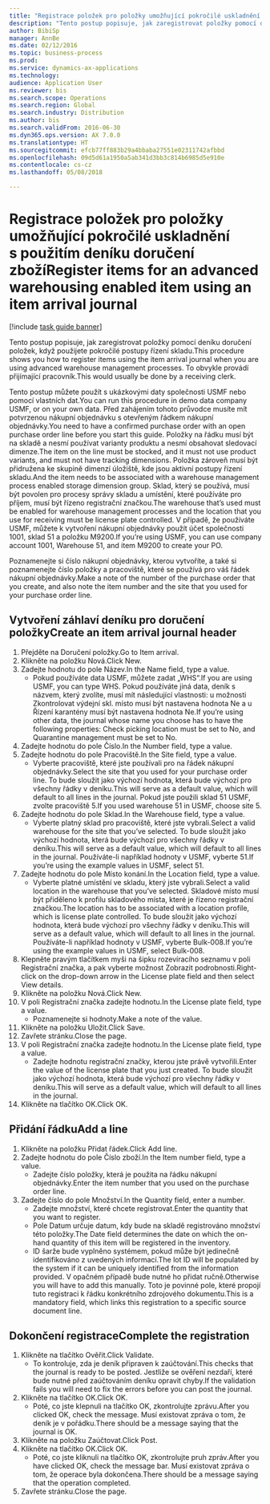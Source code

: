 ```yaml
--- 
title: "Registrace položek pro položky umožňující pokročilé uskladnění s použitím deníku doručení zboží"
description: "Tento postup popisuje, jak zaregistrovat položky pomocí deníku doručení položek, když použijete pokročilé postupy řízení skladu."
author: BibiSp
manager: AnnBe
ms.date: 02/12/2016
ms.topic: business-process
ms.prod: 
ms.service: dynamics-ax-applications
ms.technology: 
audience: Application User
ms.reviewer: bis
ms.search.scope: Operations
ms.search.region: Global
ms.search.industry: Distribution
ms.author: bis
ms.search.validFrom: 2016-06-30
ms.dyn365.ops.version: AX 7.0.0
ms.translationtype: HT
ms.sourcegitcommit: efcb77ff883b29a4bbaba27551e02311742afbbd
ms.openlocfilehash: 09d5d61a1950a5ab341d3bb3c814b6985d5e910e
ms.contentlocale: cs-cz
ms.lasthandoff: 05/08/2018

---
```

# <a name="register-items-for-an-advanced-warehousing-enabled-item-using-an-item-arrival-journal"></a><span data-ttu-id="2b08f-103">Registrace položek pro položky umožňující pokročilé uskladnění s použitím deníku doručení zboží</span><span class="sxs-lookup"><span data-stu-id="2b08f-103">Register items for an advanced warehousing enabled item using an item arrival journal</span></span>

[!include [task guide banner](../../includes/task-guide-banner.md)]

<span data-ttu-id="2b08f-104">Tento postup popisuje, jak zaregistrovat položky pomocí deníku doručení položek, když použijete pokročilé postupy řízení skladu.</span><span class="sxs-lookup"><span data-stu-id="2b08f-104">This procedure shows you how to register items using the item arrival journal when you are using advanced warehouse management processes.</span></span> <span data-ttu-id="2b08f-105">To obvykle provádí přijímající pracovník.</span><span class="sxs-lookup"><span data-stu-id="2b08f-105">This would usually be done by a receiving clerk.</span></span> 

<span data-ttu-id="2b08f-106">Tento postup můžete použít s ukázkovými daty společnosti USMF nebo pomocí vlastních dat.</span><span class="sxs-lookup"><span data-stu-id="2b08f-106">You can run this procedure in demo data company USMF, or on your own data.</span></span> <span data-ttu-id="2b08f-107">Před zahájením tohoto průvodce musíte mít potvrzenou nákupní objednávku s otevřeným řádkem nákupní objednávky.</span><span class="sxs-lookup"><span data-stu-id="2b08f-107">You need to have a confirmed purchase order with an open purchase order line before you start this guide.</span></span> <span data-ttu-id="2b08f-108">Položky na řádku musí být na skladě a nesmí používat varianty produktu a nesmí obsahovat sledovací dimenze.</span><span class="sxs-lookup"><span data-stu-id="2b08f-108">The item on the line must be stocked, and it must not use product variants, and must not have tracking dimensions.</span></span> <span data-ttu-id="2b08f-109">Položka zároveň musí být přidružena ke skupině dimenzí úložiště, kde jsou aktivní postupy řízení skladu.</span><span class="sxs-lookup"><span data-stu-id="2b08f-109">And the item needs to be associated with a warehouse management process enabled storage dimension group.</span></span> <span data-ttu-id="2b08f-110">Sklad, který se používá, musí být povolen pro procesy správy skladu a umístění, které používáte pro příjem, musí být řízeno registrační značkou.</span><span class="sxs-lookup"><span data-stu-id="2b08f-110">The warehouse that’s used must be enabled for warehouse management processes and the location that you use for receiving must be license plate controlled.</span></span> <span data-ttu-id="2b08f-111">V případě, že používáte USMF, můžete k vytvoření nákupní objednávky použít účet společnosti 1001, sklad 51 a položku M9200.</span><span class="sxs-lookup"><span data-stu-id="2b08f-111">If you’re using USMF, you can use company account 1001, Warehouse 51, and item M9200 to create your PO.</span></span> 

<span data-ttu-id="2b08f-112">Poznamenejte si číslo nákupní objednávky, kterou vytvoříte, a také si poznamenejte číslo položky a pracoviště, které se používá pro váš řádek nákupní objednávky.</span><span class="sxs-lookup"><span data-stu-id="2b08f-112">Make a note of the number of the purchase order that you create, and also note the item number and the site that you used for your purchase order line.</span></span>


## <a name="create-an-item-arrival-journal-header"></a><span data-ttu-id="2b08f-113">Vytvoření záhlaví deníku pro doručení položky</span><span class="sxs-lookup"><span data-stu-id="2b08f-113">Create an item arrival journal header</span></span>
1. <span data-ttu-id="2b08f-114">Přejděte na Doručení položky.</span><span class="sxs-lookup"><span data-stu-id="2b08f-114">Go to Item arrival.</span></span>
2. <span data-ttu-id="2b08f-115">Klikněte na položku Nová.</span><span class="sxs-lookup"><span data-stu-id="2b08f-115">Click New.</span></span>
3. <span data-ttu-id="2b08f-116">Zadejte hodnotu do pole Název.</span><span class="sxs-lookup"><span data-stu-id="2b08f-116">In the Name field, type a value.</span></span>
    * <span data-ttu-id="2b08f-117">Pokud používáte data USMF, můžete zadat „WHS“.</span><span class="sxs-lookup"><span data-stu-id="2b08f-117">If you are using USMF, you can type WHS.</span></span> <span data-ttu-id="2b08f-118">Pokud používáte jiná data, deník s názvem, který zvolíte, musí mít následující vlastnosti: u možnosti Zkontrolovat výdejní skl. místo musí být nastavena hodnota Ne a u Řízení karantény musí být nastavena hodnota Ne.</span><span class="sxs-lookup"><span data-stu-id="2b08f-118">If you’re using other data, the journal whose name you choose has to have the following properties: Check picking location must be set to No, and Quarantine management must be set to No.</span></span>  
4. <span data-ttu-id="2b08f-119">Zadejte hodnotu do pole Číslo.</span><span class="sxs-lookup"><span data-stu-id="2b08f-119">In the Number field, type a value.</span></span>
5. <span data-ttu-id="2b08f-120">Zadejte hodnotu do pole Pracoviště.</span><span class="sxs-lookup"><span data-stu-id="2b08f-120">In the Site field, type a value.</span></span>
    * <span data-ttu-id="2b08f-121">Vyberte pracoviště, které jste používali pro na řádek nákupní objednávky.</span><span class="sxs-lookup"><span data-stu-id="2b08f-121">Select the site that you used for your purchase order line.</span></span> <span data-ttu-id="2b08f-122">To bude sloužit jako výchozí hodnota, která bude výchozí pro všechny řádky v deníku.</span><span class="sxs-lookup"><span data-stu-id="2b08f-122">This will serve as a default value, which will default to all lines in the journal.</span></span> <span data-ttu-id="2b08f-123">Pokud jste použili sklad 51 USMF, zvolte pracoviště 5.</span><span class="sxs-lookup"><span data-stu-id="2b08f-123">If you used warehouse 51 in USMF, choose site 5.</span></span>  
6. <span data-ttu-id="2b08f-124">Zadejte hodnotu do pole Sklad.</span><span class="sxs-lookup"><span data-stu-id="2b08f-124">In the Warehouse field, type a value.</span></span>
    * <span data-ttu-id="2b08f-125">Vyberte platný sklad pro pracoviště, které jste vybrali.</span><span class="sxs-lookup"><span data-stu-id="2b08f-125">Select a valid warehouse for the site that you’ve selected.</span></span> <span data-ttu-id="2b08f-126">To bude sloužit jako výchozí hodnota, která bude výchozí pro všechny řádky v deníku.</span><span class="sxs-lookup"><span data-stu-id="2b08f-126">This will serve as a default value, which will default to all lines in the journal.</span></span> <span data-ttu-id="2b08f-127">Používáte-li například hodnoty v USMF, vyberte 51.</span><span class="sxs-lookup"><span data-stu-id="2b08f-127">If you’re using the example values in USMF, select 51.</span></span>  
7. <span data-ttu-id="2b08f-128">Zadejte hodnotu do pole Místo konání.</span><span class="sxs-lookup"><span data-stu-id="2b08f-128">In the Location field, type a value.</span></span>
    * <span data-ttu-id="2b08f-129">Vyberte platné umístění ve skladu, který jste vybrali.</span><span class="sxs-lookup"><span data-stu-id="2b08f-129">Select a valid location in the warehouse that you’ve selected.</span></span> <span data-ttu-id="2b08f-130">Skladové místo musí být přiděleno k profilu skladového místa, které je řízeno registrační značkou.</span><span class="sxs-lookup"><span data-stu-id="2b08f-130">The location has to be associated with a location profile, which is license plate controlled.</span></span> <span data-ttu-id="2b08f-131">To bude sloužit jako výchozí hodnota, která bude výchozí pro všechny řádky v deníku.</span><span class="sxs-lookup"><span data-stu-id="2b08f-131">This will serve as a default value, which will default to all lines in the journal.</span></span> <span data-ttu-id="2b08f-132">Používáte-li například hodnoty v USMF, vyberte Bulk-008.</span><span class="sxs-lookup"><span data-stu-id="2b08f-132">If you’re using the example values in USMF, select Bulk-008.</span></span>  
8. <span data-ttu-id="2b08f-133">Klepněte pravým tlačítkem myši na šipku rozevíracího seznamu v poli Registrační značka, a pak vyberte možnost Zobrazit podrobnosti.</span><span class="sxs-lookup"><span data-stu-id="2b08f-133">Right-click on the drop-down arrow in the License plate field and then select View details.</span></span>
9. <span data-ttu-id="2b08f-134">Klikněte na položku Nová.</span><span class="sxs-lookup"><span data-stu-id="2b08f-134">Click New.</span></span>
10. <span data-ttu-id="2b08f-135">V poli Registrační značka zadejte hodnotu.</span><span class="sxs-lookup"><span data-stu-id="2b08f-135">In the License plate field, type a value.</span></span>
    * <span data-ttu-id="2b08f-136">Poznamenejte si hodnoty.</span><span class="sxs-lookup"><span data-stu-id="2b08f-136">Make a note of the value.</span></span>  
11. <span data-ttu-id="2b08f-137">Klikněte na položku Uložit.</span><span class="sxs-lookup"><span data-stu-id="2b08f-137">Click Save.</span></span>
12. <span data-ttu-id="2b08f-138">Zavřete stránku.</span><span class="sxs-lookup"><span data-stu-id="2b08f-138">Close the page.</span></span>
13. <span data-ttu-id="2b08f-139">V poli Registrační značka zadejte hodnotu.</span><span class="sxs-lookup"><span data-stu-id="2b08f-139">In the License plate field, type a value.</span></span>
    * <span data-ttu-id="2b08f-140">Zadejte hodnotu registrační značky, kterou jste právě vytvořili.</span><span class="sxs-lookup"><span data-stu-id="2b08f-140">Enter the value of the license plate that you just created.</span></span> <span data-ttu-id="2b08f-141">To bude sloužit jako výchozí hodnota, která bude výchozí pro všechny řádky v deníku.</span><span class="sxs-lookup"><span data-stu-id="2b08f-141">This will serve as a default value, which will default to all lines in the journal.</span></span>  
14. <span data-ttu-id="2b08f-142">Klikněte na tlačítko OK.</span><span class="sxs-lookup"><span data-stu-id="2b08f-142">Click OK.</span></span>

## <a name="add-a-line"></a><span data-ttu-id="2b08f-143">Přidání řádku</span><span class="sxs-lookup"><span data-stu-id="2b08f-143">Add a line</span></span>
1. <span data-ttu-id="2b08f-144">Klikněte na položku Přidat řádek.</span><span class="sxs-lookup"><span data-stu-id="2b08f-144">Click Add line.</span></span>
2. <span data-ttu-id="2b08f-145">Zadejte hodnotu do pole Číslo zboží.</span><span class="sxs-lookup"><span data-stu-id="2b08f-145">In the Item number field, type a value.</span></span>
    * <span data-ttu-id="2b08f-146">Zadejte číslo položky, která je použita na řádku nákupní objednávky.</span><span class="sxs-lookup"><span data-stu-id="2b08f-146">Enter the item number that you used on the purchase order line.</span></span>  
3. <span data-ttu-id="2b08f-147">Zadejte číslo do pole Množství.</span><span class="sxs-lookup"><span data-stu-id="2b08f-147">In the Quantity field, enter a number.</span></span>
    * <span data-ttu-id="2b08f-148">Zadejte množství, které chcete registrovat.</span><span class="sxs-lookup"><span data-stu-id="2b08f-148">Enter the quantity that you want to register.</span></span>  
    * <span data-ttu-id="2b08f-149">Pole Datum určuje datum, kdy bude na skladě registrováno množství této položky.</span><span class="sxs-lookup"><span data-stu-id="2b08f-149">The Date field determines the date on which the on-hand quantity of this item will be registered in the inventory.</span></span>  
    * <span data-ttu-id="2b08f-150">ID šarže bude vyplněno systémem, pokud může být jedinečně identifikováno z uvedených informací.</span><span class="sxs-lookup"><span data-stu-id="2b08f-150">The lot ID will be populated by the system if it can be uniquely identified from the information provided.</span></span> <span data-ttu-id="2b08f-151">V opačném případě bude nutné ho přidat ručně.</span><span class="sxs-lookup"><span data-stu-id="2b08f-151">Otherwise you will have to add this manually.</span></span> <span data-ttu-id="2b08f-152">Toto je povinné pole, které propojí tuto registraci k řádku konkrétního zdrojového dokumentu.</span><span class="sxs-lookup"><span data-stu-id="2b08f-152">This is a mandatory field, which links this registration to a specific source document line.</span></span>  

## <a name="complete-the-registration"></a><span data-ttu-id="2b08f-153">Dokončení registrace</span><span class="sxs-lookup"><span data-stu-id="2b08f-153">Complete the registration</span></span>
1. <span data-ttu-id="2b08f-154">Klikněte na tlačítko Ověřit.</span><span class="sxs-lookup"><span data-stu-id="2b08f-154">Click Validate.</span></span>
    * <span data-ttu-id="2b08f-155">To kontroluje, zda je deník připraven k zaúčtování.</span><span class="sxs-lookup"><span data-stu-id="2b08f-155">This checks that the journal is ready to be posted.</span></span> <span data-ttu-id="2b08f-156">Jestliže se ověření nezdaří, které bude nutné před zaúčtováním deníku opravit chyby.</span><span class="sxs-lookup"><span data-stu-id="2b08f-156">If the validation fails you will need to fix the errors before you can post the journal.</span></span>  
2. <span data-ttu-id="2b08f-157">Klikněte na tlačítko OK.</span><span class="sxs-lookup"><span data-stu-id="2b08f-157">Click OK.</span></span>
    * <span data-ttu-id="2b08f-158">Poté, co jste klepnuli na tlačítko OK, zkontrolujte zprávu.</span><span class="sxs-lookup"><span data-stu-id="2b08f-158">After you clicked OK, check the message.</span></span> <span data-ttu-id="2b08f-159">Musí existovat zpráva o tom, že deník je v pořádku.</span><span class="sxs-lookup"><span data-stu-id="2b08f-159">There should be a message saying that the journal is OK.</span></span>  
3. <span data-ttu-id="2b08f-160">Klikněte na položku Zaúčtovat.</span><span class="sxs-lookup"><span data-stu-id="2b08f-160">Click Post.</span></span>
4. <span data-ttu-id="2b08f-161">Klikněte na tlačítko OK.</span><span class="sxs-lookup"><span data-stu-id="2b08f-161">Click OK.</span></span>
    * <span data-ttu-id="2b08f-162">Poté, co jste kliknuli na tlačítko OK, zkontrolujte pruh zpráv.</span><span class="sxs-lookup"><span data-stu-id="2b08f-162">After you have clicked OK, check the message bar.</span></span> <span data-ttu-id="2b08f-163">Musí existovat zpráva o tom, že operace byla dokončena.</span><span class="sxs-lookup"><span data-stu-id="2b08f-163">There should be a message saying that the operation completed.</span></span>  
5. <span data-ttu-id="2b08f-164">Zavřete stránku.</span><span class="sxs-lookup"><span data-stu-id="2b08f-164">Close the page.</span></span>


